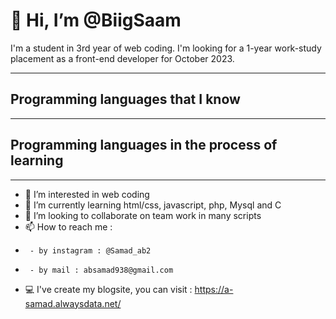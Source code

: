 <h1>👋 Hi, I’m @BiigSaam</h1>
<p>I'm a student in 3rd year of web coding. I'm looking for a 1-year work-study placement as a front-end developer for October 2023.</p>

<hr></hr>

<h2>Programming languages that I know</h2>
<hr></hr>

<h2>Programming languages in the process of learning</h2>
<hr></hr>

- 👀 I’m interested in web coding
- 🌱 I’m currently learning html/css, javascript, php, Mysql and C
- 💞️ I’m looking to collaborate on team work in many scripts
- 📫 How to reach me :
-      - by instagram : @Samad_ab2
-      - by mail : absamad938@gmail.com
-  💻 I've create my blogsite, you can visit : https://a-samad.alwaysdata.net/ 

<!---
BiigSaam/BiigSaam is a ✨ special ✨ repository because its `README.md` (this file) appears on your GitHub profile.
You can click the Preview link to take a look at your changes.
--->
